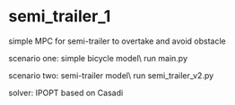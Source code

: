 # semi_trailer_1
simple MPC for semi-trailer to overtake and avoid obstacle

scenario one: simple bicycle model\\
run main.py

scenario two: semi-trailer model\\
run semi_trailer_v2.py

solver: IPOPT based on Casadi

